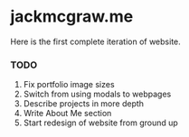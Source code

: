 # jackmcgraw.me

Here is the first complete iteration of website.

### TODO

1. Fix portfolio image sizes
2. Switch from using modals to webpages
3. Describe projects in more depth
4. Write About Me section
5. Start redesign of website from ground up
